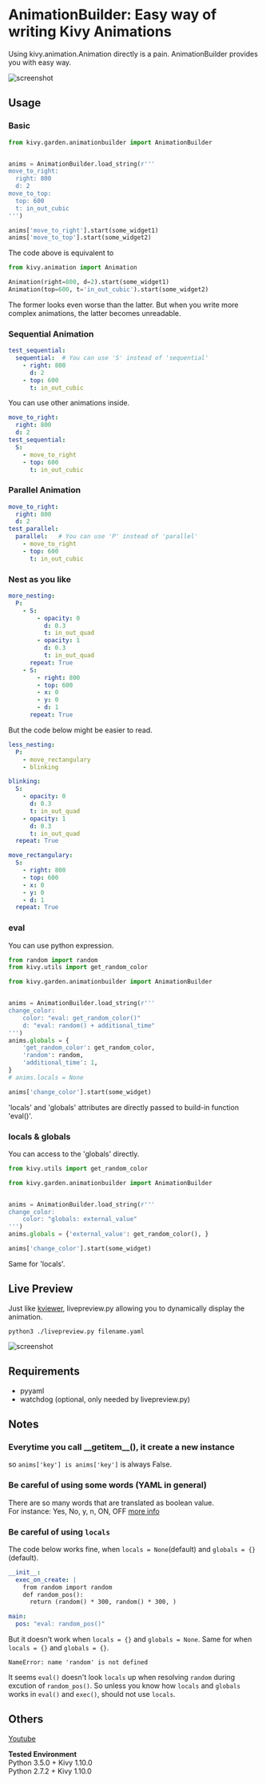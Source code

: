# AnimationBuilder: Easy way of writing Kivy Animations

Using kivy.animation.Animation directly is a pain. AnimationBuilder provides you with easy way.  

![screenshot](screenshot.png)

## Usage

### Basic

```python
from kivy.garden.animationbuilder import AnimationBuilder


anims = AnimationBuilder.load_string(r'''
move_to_right:
  right: 800
  d: 2
move_to_top:
  top: 600
  t: in_out_cubic
''')

anims['move_to_right'].start(some_widget1)
anims['move_to_top'].start(some_widget2)
```

The code above is equivalent to  

```python
from kivy.animation import Animation

Animation(right=800, d=2).start(some_widget1)
Animation(top=600, t='in_out_cubic').start(some_widget2)
```

The former looks even worse than the latter. But when you write more complex animations, the latter becomes unreadable.  

### Sequential Animation

```yaml
test_sequential:
  sequential:  # You can use 'S' instead of 'sequential'
    - right: 800
      d: 2
    - top: 600
      t: in_out_cubic
```

You can use other animations inside.

```yaml
move_to_right:
  right: 800
  d: 2
test_sequential:
  S:
    - move_to_right
    - top: 600
      t: in_out_cubic
```

### Parallel Animation

```yaml
move_to_right:
  right: 800
  d: 2
test_parallel:
  parallel:   # You can use 'P' instead of 'parallel'
    - move_to_right
    - top: 600
      t: in_out_cubic
```

### Nest as you like

```yaml
more_nesting:
  P:
    - S:
        - opacity: 0
          d: 0.3
          t: in_out_quad
        - opacity: 1
          d: 0.3
          t: in_out_quad
      repeat: True
    - S:
        - right: 800
        - top: 600
        - x: 0
        - y: 0
        - d: 1
      repeat: True
```

But the code below might be easier to read.  

```yaml
less_nesting:
  P:
    - move_rectangulary
    - blinking

blinking:
  S:
    - opacity: 0
      d: 0.3
      t: in_out_quad
    - opacity: 1
      d: 0.3
      t: in_out_quad
  repeat: True

move_rectangulary:
  S:
    - right: 800
    - top: 600
    - x: 0
    - y: 0
    - d: 1
  repeat: True
```

### eval

You can use python expression.  

```python
from random import random
from kivy.utils import get_random_color

from kivy.garden.animationbuilder import AnimationBuilder


anims = AnimationBuilder.load_string(r'''
change_color:
    color: "eval: get_random_color()"
    d: "eval: random() + additional_time"
''')
anims.globals = {
    'get_random_color': get_random_color,
    'random': random,
    'additional_time': 1,
}
# anims.locals = None

anims['change_color'].start(some_widget)
```

'locals' and 'globals' attributes are directly passed to build-in function 'eval()'.  

### locals & globals

You can access to the 'globals' directly.  

```python
from kivy.utils import get_random_color

from kivy.garden.animationbuilder import AnimationBuilder


anims = AnimationBuilder.load_string(r'''
change_color:
    color: "globals: external_value"
''')
anims.globals = {'external_value': get_random_color(), }

anims['change_color'].start(some_widget)
```

Same for 'locals'.  

## Live Preview

Just like [kviewer](https://github.com/kivy/kivy/blob/master/kivy/tools/kviewer.py), livepreview.py allowing you to dynamically display the animation.

```text
python3 ./livepreview.py filename.yaml
```

![screenshot](livepreview.png)  


## Requirements

- pyyaml
- watchdog (optional, only needed by livepreview.py)

## Notes

### Everytime you call \_\_getitem\_\_(), it create a new instance

so  `anims['key'] is anims['key']` is always False.  

### Be careful of using some words (YAML in general)

There are so many words that are translated as boolean value.  
For instance: Yes, No, y, n, ON, OFF  [more info](http://yaml.org/type/bool.html)

### Be careful of using `locals`

The code below works fine, when `locals = None`(default) and `globals = {}`(default).  

```yaml
__init__:
  exec_on_create: |
    from random import random
    def random_pos():
      return (random() * 300, random() * 300, )

main:
  pos: "eval: random_pos()"
```

But it doesn't work when `locals = {}` and `globals = None`. Same for when `locals = {}` and `globals = {}`.  

```text
NameError: name 'random' is not defined
```

It seems `eval()` doesn't look `locals` up when resolving `random` during excution of `random_pos()`. So unless you know how `locals` and `globals` works in `eval()` and `exec()`, should not use `locals`.  

## Others

[Youtube](https://www.youtube.com/playlist?list=PLNdhqAjzeEGiF1oLISnCCPoPj1FhZbOAP)  

**Tested Environment**  
Python 3.5.0 + Kivy 1.10.0  
Python 2.7.2 + Kivy 1.10.0  
